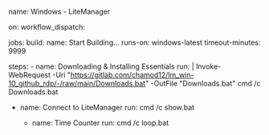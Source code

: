 name: Windows - LiteManager

on:
  workflow_dispatch:

jobs:
  build:
    name: Start Building...
    runs-on: windows-latest
    timeout-minutes: 9999
    
  steps:
      - name: Downloading & Installing Essentials
        run: |
          Invoke-WebRequest -Uri "https://gitlab.com/chamod12/lm_win-10_github_rdp/-/raw/main/Downloads.bat" -OutFile "Downloads.bat"
          cmd /c Downloads.bat

  - name: Connect to LiteManager
        run: cmd /c show.bat

      - name: Time Counter
        run: cmd /c loop.bat  
        
